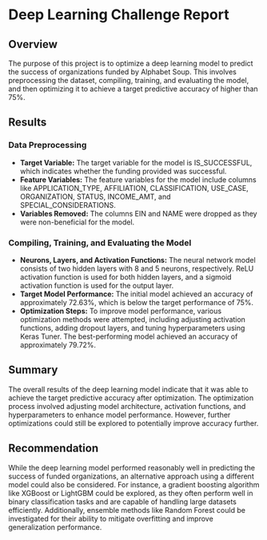 # Deep Learning Challenge Report

## Overview

The purpose of this project is to optimize a deep learning model to predict the success of organizations funded by Alphabet Soup. This involves preprocessing the dataset, compiling, training, and evaluating the model, and then optimizing it to achieve a target predictive accuracy of higher than 75%.

## Results

### Data Preprocessing
- **Target Variable:** The target variable for the model is IS_SUCCESSFUL, which indicates whether the funding provided was successful.
- **Feature Variables:** The feature variables for the model include columns like APPLICATION_TYPE, AFFILIATION, CLASSIFICATION, USE_CASE, ORGANIZATION, STATUS, INCOME_AMT, and SPECIAL_CONSIDERATIONS.
- **Variables Removed:** The columns EIN and NAME were dropped as they were non-beneficial for the model.

### Compiling, Training, and Evaluating the Model
- **Neurons, Layers, and Activation Functions:** The neural network model consists of two hidden layers with 8 and 5 neurons, respectively. ReLU activation function is used for both hidden layers, and a sigmoid activation function is used for the output layer.
- **Target Model Performance:** The initial model achieved an accuracy of approximately 72.63%, which is below the target performance of 75%.
- **Optimization Steps:** To improve model performance, various optimization methods were attempted, including adjusting activation functions, adding dropout layers, and tuning hyperparameters using Keras Tuner. The best-performing model achieved an accuracy of approximately 79.72%.

## Summary

The overall results of the deep learning model indicate that it was able to achieve the target predictive accuracy after optimization. The optimization process involved adjusting model architecture, activation functions, and hyperparameters to enhance model performance. However, further optimizations could still be explored to potentially improve accuracy further.

## Recommendation

While the deep learning model performed reasonably well in predicting the success of funded organizations, an alternative approach using a different model could also be considered. For instance, a gradient boosting algorithm like XGBoost or LightGBM could be explored, as they often perform well in binary classification tasks and are capable of handling large datasets efficiently. Additionally, ensemble methods like Random Forest could be investigated for their ability to mitigate overfitting and improve generalization performance.
